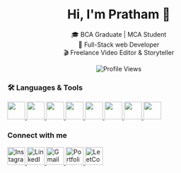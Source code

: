 
<h1 align="center">Hi, I'm Pratham 👋</h1>

<p align="center">
  🎓 BCA Graduate | MCA Student <br/>
  🔐 Full-Stack web Developer <br/>
  🎬 Freelance Video Editor & Storyteller
</p>

<p align="center">
  <img src="https://komarev.com/ghpvc/?username=isthatpratham&label=Profile%20views&color=0e75b6&style=flat" alt="Profile Views" />
</p>



### 🛠️ Languages & Tools

<a href="https://developer.mozilla.org/en-US/docs/Web/HTML" target="_blank"> <img src="https://cdn.jsdelivr.net/gh/devicons/devicon/icons/html5/html5-original.svg" width="40" height="40"/> </a> <a href="https://developer.mozilla.org/en-US/docs/Web/CSS" target="_blank"> <img src="https://cdn.jsdelivr.net/gh/devicons/devicon/icons/css3/css3-original.svg" width="40" height="40"/> </a> <a href="https://developer.mozilla.org/en-US/docs/Web/JavaScript" target="_blank"> <img src="https://cdn.jsdelivr.net/gh/devicons/devicon/icons/javascript/javascript-original.svg" width="40" height="40"/> </a> <a href="https://www.python.org/" target="_blank"> <img src="https://cdn.jsdelivr.net/gh/devicons/devicon/icons/python/python-original.svg" width="40" height="40"/> </a> <a href="https://www.java.com/" target="_blank"> <img src="https://cdn.jsdelivr.net/gh/devicons/devicon/icons/java/java-original.svg" width="40" height="40"/> </a> <a href="https://www.adobe.com/products/aftereffects.html" target="_blank"> <img src="https://cdn.jsdelivr.net/gh/devicons/devicon/icons/aftereffects/aftereffects-original.svg" width="40" height="40"/> </a> <a href="https://www.adobe.com/products/premiere.html" target="_blank"> <img src="https://cdn.jsdelivr.net/gh/devicons/devicon/icons/premierepro/premierepro-original.svg" width="40" height="40"/> </a> <a href="https://www.blackmagicdesign.com/products/davinciresolve/" target="_blank"> <img src="https://img.icons8.com/color/48/000000/davinci-resolve.png" width="40" height="40"/> </a>



### Connect with me

  <a href="https://www.instagram.com/prathamfsrure" target="_blank">
    <img src="https://img.icons8.com/fluency/48/instagram-new.png" alt="Instagram" width="40" height="40"/>
  </a>
  <a href="https://www.linkedin.com/in/pratham-debnath-894471314" target="_blank">
    <img src="https://img.icons8.com/color/48/linkedin.png" alt="LinkedIn" width="40" height="40"/>
  </a>
  <a href="mailto:premdebnath08@email.com" target="_blank">
    <img src="https://img.icons8.com/color/48/gmail-new.png" alt="Gmail" width="40" height="40"/>
  </a>
  <a href="https://aiir.framer.website" target="_blank">
    <img src="https://img.icons8.com/ios-filled/50/domain.png" alt="Portfolio" width="40" height="40"/>
  </a>
  <a href="https://leetcode.com/u/prathamfrsure/" target="_blank">
  <img src="https://img.icons8.com/external-tal-revivo-shadow-tal-revivo/48/external-level-up-your-coding-skills-and-quickly-land-a-job-logo-shadow-tal-revivo.png" alt="LeetCode" width="40" height="40"/>
</a>



